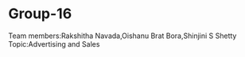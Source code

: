 # Group-16
Team members:Rakshitha Navada,Oishanu Brat Bora,Shinjini S Shetty
Topic:Advertising and Sales
